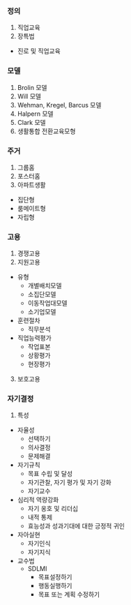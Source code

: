 ### 정의
1. 직업교육
2. 장특법
  - 진로 및 직업교육

### 모델
1. Brolin 모델
2. Will 모델
3. Wehman, Kregel, Barcus 모델
4. Halpern 모델
5. Clark 모델
6. 생활통합 전환교육모형

### 주거
1. 그룹홈
2. 포스터홈
3. 아파트생활
  - 집단형
  - 룸메이트형
  - 자립형

### 고용
1. 경쟁고용
2. 지원고용
  - 유형
    - 개별배치모델
    - 소집단모델
    - 이동작업대모델
    - 소기업모델
  - 훈련절차
    - 직무분석
  - 직업능력평가
    - 작업표본
    - 상황평가
    - 현장평가
3. 보호고용

### 자기결정
1. 특성
  - 자율성
    - 선택하기
    - 의사결정
    - 문제해결
  - 자기규칙
    - 목표 수립 및 달성
    - 자기관찰, 자기 평가 및 자기 강화
    - 자기교수
  - 심리적 역량강화
    - 자기 옹호 및 리더십
    - 내적 통제
    - 효능성과 성과기대에 대한 긍정적 귀인
  - 자아실현
    - 자기인식
    - 자기지식
  - 교수법
    - SDLMI
      - 목표설정하기
      - 행동실행하기
      - 목표 또는 계획 수정하기
